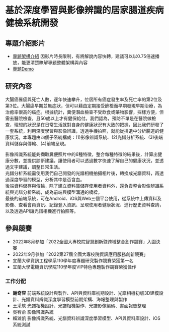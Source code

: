 # 基於深度學習與影像辨識的居家腸道疾病健檢系統開發

## 專題介紹影片
 - [專題架構介紹](https://youtu.be/-Y4jloNef_w)
        因影片時長限制，有將解說內容快轉，建議可以以0.75倍速播放，能更清楚瞭解專題整體架構與內容
 - [專題Demo](https://youtu.be/lKP8vwg00AQ)


## 研究內容
大腸癌罹癌與死亡人數，逐年快速攀升，位居所有癌症發生率及死亡率的第2位及第3位。大腸癌早期並無症狀，但可以藉由定期接受篩檢而早期發現早期治療，為治癒率很高的癌症。根據統計，糞便潛血檢查不受飲食或藥物影響，採樣方便，但需去醫院檢查，且50歲以上才有健保給付。我們認為，預防不單是在醫院做檢查，理想的狀況是在日常生活就對自身的健康狀況有大致的把握，因此我們研發了一套系統，利用深度學習與影像辨識，透過手機拍照，就能從排遺中分析腸道的健康狀況。本專題由四個子系統構成：(1)影像辨識系統、(2)光譜分析系統、(3)後端資料儲存與傳輸、(4)前端呈現。

影像辨識系統能夠擷取糞便照片中的6種特徵，整合每種特徵的結果後，計算出健康分數，並提供診斷建議，讓使用者可以透過數字快速了解自己的健康狀況，並透過文字建議，調整日常生活。\
光譜分析系統需使用我們自己開發的光譜相機拍攝相片後，轉換成光譜資料，再透過深度學習的模型，分析其中是否含血。\
後端資料儲存與傳輸，除了建立資料庫儲存使用者資料外，還負責整合影像辨識系統與光譜分析系統，成為前端與模型溝通的橋樑。\
最後的前端系統，可在Android、iOS與Web三個平台使用，從系統中上傳資料及影像、查看會員資訊、記錄登入資訊、呈現使用者健康狀況、進行歷史資料查詢，以及透過API讓光譜相機進行拍照等。


## 參與競賽
 - 2022年8月參加「2022全國大專校院智慧創新暨跨域整合創作競賽」入圍決賽
 - 2022年9月參加「2022第27屆全國大專校院資訊應用服務創新競賽」
 - 宜蘭大學資訊工程學系110學年度專題研究製作競賽榮獲第一名
 - 宜蘭大學電機資訊學院110學年度VIP特色專題製作競賽榮獲佳作

### 工作分配
 - **謝奇容** 前端系統設計與製作、API與資料庫初期設計、光譜相機初版3D建模設計、光譜資料辨識深度學習模型前期架構、海報整理與製作
 - 王采筑  光譜相機設計、光譜相機製作、光譜影像編碼、書面報告整理
 - 吳宥俞  影像辨識系統
 - 賴濰凱  影像辨識系統、光譜資料辨識深度學習模型、API與資料庫設計、iOS系統測試

